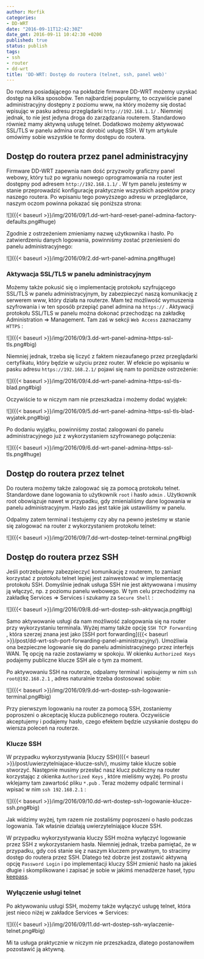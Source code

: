 ```yaml
---
author: Morfik
categories:
- DD-WRT
date: "2016-09-11T12:42:30Z"
date_gmt: 2016-09-11 10:42:30 +0200
published: true
status: publish
tags:
- ssh
- router
- dd-wrt
title: 'DD-WRT: Dostęp do routera (telnet, ssh, panel web)'
---
```


Do routera posiadającego na pokładzie firmware DD-WRT możemy uzyskać dostęp na kilka sposobów. Ten
najbardziej popularny, to oczywiście panel administracyjny dostępny z poziomu www, na który możemy
się dostać wpisując w pasku adresu przeglądarki `http://192.168.1.1/` . Niemniej jednak, to nie jest
jedyna droga do zarządzania routerem. Standardowo również mamy aktywną usługę telnet. Dodatkowo
możemy aktywować SSL/TLS w panelu admina oraz dorobić usługę SSH. W tym artykule omówimy sobie
wszystkie te formy dostępu do routera.

<!--more-->
## Dostęp do routera przez panel administracyjny

Firmware DD-WRT zapewnia nam dość przyzwoity graficzny panel webowy, który tuż po wgraniu nowego
oprogramowania na router jest dostępny pod adresem `http://192.168.1.1/` . W tym panelu jesteśmy w
stanie przeprowadzić konfigurację praktycznie wszystkich aspektów pracy naszego routera. Po wpisaniu
tego powyższego adresu w przeglądarce, naszym oczom powinna pokazać się poniższa strona:

![]({{< baseurl >}}/img/2016/09/1.dd-wrt-hard-reset-panel-admina-factory-defaults.png#huge)

Zgodnie z ostrzeżeniem zmieniamy nazwę użytkownika i hasło. Po zatwierdzeniu danych logowania,
powinniśmy zostać przeniesieni do panelu administracyjnego:

![]({{< baseurl >}}/img/2016/09/2.dd-wrt-panel-admina.png#huge)

### Aktywacja SSL/TLS w panelu administracyjnym

Możemy także pokusić się o implementację protokołu szyfrującego SSL/TLS w panelu administracyjnym,
by zabezpieczyć naszą komunikację z serwerem www, który działa na routerze. Mam też możliwość
wymuszenia szyfrowania i w ten sposób przepiąć panel admina na `https://` . Aktywacji protokołu
SSL/TLS w panelu można dokonać przechodząc na zakładkę Administration => Management. Tam zaś w
sekcji `Web Access` zaznaczamy `HTTPS` :

![]({{< baseurl >}}/img/2016/09/3.dd-wrt-panel-admina-https-ssl-tls.png#big)

Niemniej jednak, trzeba się liczyć z faktem niezaufanego przez przeglądarki certyfikatu, który
będzie w użyciu przez router. W efekcie po wpisaniu w pasku adresu `https://192.168.2.1/` pojawi
się nam to poniższe ostrzeżenie:

![]({{< baseurl >}}/img/2016/09/4.dd-wrt-panel-admina-https-ssl-tls-blad.png#big)

Oczywiście to w niczym nam nie przeszkadza i możemy dodać wyjątek:

![]({{< baseurl >}}/img/2016/09/5.dd-wrt-panel-admina-https-ssl-tls-blad-wyjatek.png#big)

Po dodaniu wyjątku, powinniśmy zostać zalogowani do panelu administracyjnego już z wykorzystaniem
szyfrowanego połączenia:

![]({{< baseurl >}}/img/2016/09/6.dd-wrt-panel-admina-https-ssl-tls.png#huge)

## Dostęp do routera przez telnet

Do routera możemy także zalogować się za pomocą protokołu telnet. Standardowe dane logowania to
użytkownik `root` i hasło `admin` . Użytkownik root obowiązuje nawet w przypadku, gdy zmienialiśmy
dane logowania w panelu administracyjnym. Hasło zaś jest takie jak ustawiliśmy w panelu.

Odpalmy zatem terminal i testujemy czy aby na pewno jesteśmy w stanie się zalogować na router z
wykorzystaniem protokołu telnet:

![]({{< baseurl >}}/img/2016/09/7.dd-wrt-dostep-telnet-terminal.png#big)

## Dostęp do routera przez SSH

Jeśli potrzebujemy zabezpieczyć komunikację z routerem, to zamiast korzystać z protokołu telnet
lepiej jest zainwestować w implementację protokołu SSH. Domyślnie jednak usługa SSH nie jest
aktywowana i musimy ją włączyć, np. z poziomu panelu webowego. W tym celu przechodzimy na zakładkę
Services => Services i szukamy za `Secure Shell` :

![]({{< baseurl >}}/img/2016/09/8.dd-wrt-dostep-ssh-aktywacja.png#big)

Samo aktywowanie usługi da nam możliwość zalogowania się na router przy wykorzystaniu terminala.
Wyżej mamy także opcję `SSH TCP Forwarding` , która szerzej znana jest jako [SSH port
forwarding]({{< baseurl >}}/post/dd-wrt-ssh-port-forwarding-panel-aministracyjny/). Umożliwia ona
bezpieczne logowanie się do panelu administracyjnego przez interfejs WAN. Tę opcję na razie
zostawiamy w spokoju. W okienku `Authorized Keys` podajemy publiczne klucze SSH ale o tym za moment.

Po aktywowaniu SSH na routerze, odpalamy terminal i wpisujemy w nim `ssh root@192.168.2.1` , adres
naturalnie trzeba dostosować sobie:

![]({{< baseurl >}}/img/2016/09/9.dd-wrt-dostep-ssh-logowanie-terminal.png#big)

Przy pierwszym logowaniu na router za pomocą SSH, zostaniemy poproszeni o akceptację klucza
publicznego routera. Oczywiście akceptujemy i podajemy hasło, czego efektem będzie uzyskanie dostępu
do wiersza poleceń na routerze.

### Klucze SSH

W przypadku wykorzystywania [kluczy SSH]({{< baseurl >}}/post/uwierzytelniajace-klucze-ssh/),
musimy takie klucze sobie stworzyć. Następnie musimy przesłać nasz klucz publiczny na router
korzystając z okienka `Authorized Keys` , które mieliśmy wyżej. Po prostu wklejamy tam zawartość
pliku `*.pub` . Teraz możemy odpalić terminal i wpisać w nim `ssh 192.168.2.1` :

![]({{< baseurl >}}/img/2016/09/10.dd-wrt-dostep-ssh-logowanie-klucze-ssh.png#big)

Jak widzimy wyżej, tym razem nie zostaliśmy poproszeni o hasło podczas logowania. Tak właśnie
działają uwierzytelniające klucze SSH.

W przypadku wykorzystywania kluczy SSH można wyłączyć logowanie przez SSH z wykorzystaniem hasła.
Niemniej jednak, trzeba pamiętać, że w przypadku, gdy coś stanie się z naszym kluczem prywatnym, to
stracimy dostęp do routera przez SSH. Dlatego też dobrze jest zostawić aktywną opcję `Password
Login` i po implementacji kluczy SSH zmienić hasło na jakieś długie i skomplikowane i zapisać je
sobie w jakimś menadżerze haseł, typu [keepass](http://keepass.info/).

### Wyłączenie usługi telnet

Po aktywowaniu usługi SSH, możemy także wyłączyć usługę telnet, która jest nieco niżej w zakładce
Services => Services:

![]({{< baseurl >}}/img/2016/09/11.dd-wrt-dostep-ssh-wylaczenie-telnet.png#big)

Mi ta usługa praktycznie w niczym nie przeszkadza, dlatego postanowiłem pozostawić ją aktywną.
